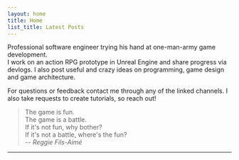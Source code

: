 ```yaml
---
layout: home
title: Home
list_title: Latest Posts
---
```


Professional software engineer trying his hand at one-man-army game development.  
I work on an action RPG prototype in Unreal Engine and share progress via devlogs. I also post useful and crazy ideas on programming, game design and game architecture.

For questions or feedback contact me through any of the linked channels. I also take requests to create tutorials, so reach out!

> The game is fun.  
> The game is a battle.  
> If it's not fun, why bother?  
> If it's not a battle, where's the fun?  
> -- <cite>Reggie Fils-Aimé</cite>

---
